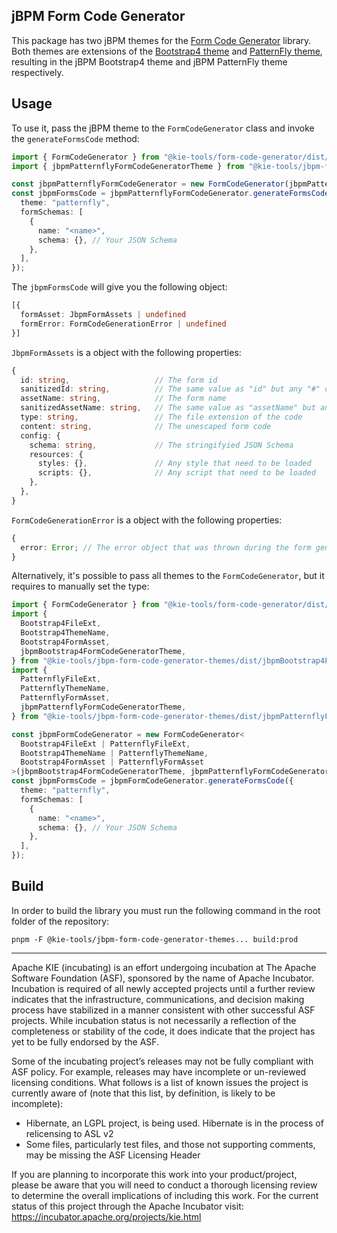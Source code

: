 <!--
   Licensed to the Apache Software Foundation (ASF) under one
   or more contributor license agreements.  See the NOTICE file
   distributed with this work for additional information
   regarding copyright ownership.  The ASF licenses this file
   to you under the Apache License, Version 2.0 (the
   "License"); you may not use this file except in compliance
   with the License.  You may obtain a copy of the License at
     http://www.apache.org/licenses/LICENSE-2.0
   Unless required by applicable law or agreed to in writing,
   software distributed under the License is distributed on an
   "AS IS" BASIS, WITHOUT WARRANTIES OR CONDITIONS OF ANY
   KIND, either express or implied.  See the License for the
   specific language governing permissions and limitations
   under the License.
-->

## jBPM Form Code Generator

This package has two jBPM themes for the [Form Code Generator](../form-code-generator/README.md) library. Both themes are extensions of the [Bootstrap4 theme](../form-code-generator-bootstrap4-theme/README.md) and [PatternFly theme](../form-code-generator-patternfly-theme/README.md), resulting in the jBPM Bootstrap4 theme and jBPM PatternFly theme respectively.

## Usage

To use it, pass the jBPM theme to the `FormCodeGenerator` class and invoke the `generateFormsCode` method:

```ts
import { FormCodeGenerator } from "@kie-tools/form-code-generator/dist/FormCodeGenerator";
import { jbpmPatternflyFormCodeGeneratorTheme } from "@kie-tools/jbpm-form-code-generator-themes/dist/jbpmPatternflyFormCodeGeneratorTheme";

const jbpmPatternflyFormCodeGenerator = new FormCodeGenerator(jbpmPatternflyFormCodeGeneratorTheme);
const jbpmFormsCode = jbpmPatternflyFormCodeGenerator.generateFormsCode({
  theme: "patternfly",
  formSchemas: [
    {
      name: "<name>",
      schema: {}, // Your JSON Schema
    },
  ],
});
```

The `jbpmFormsCode` will give you the following object:

```ts
[{
  formAsset: JbpmFormAssets | undefined
  formError: FormCodeGenerationError | undefined
}]
```

`JbpmFormAssets` is a object with the following properties:

```ts
{
  id: string,                   // The form id
  sanitizedId: string,          // The same value as "id" but any "#" occorrence is replaced by "_"
  assetName: string,            // The form name
  sanitizedAssetName: string,   // The same value as "assetName" but any "#" occorrence is replaced by "_"
  type: string,                 // The file extension of the code
  content: string,              // The unescaped form code
  config: {
    schema: string,             // The stringifyied JSON Schema
    resources: {
      styles: {},               // Any style that need to be loaded
      scripts: {},              // Any script that need to be loaded
    },
  },
}
```

`FormCodeGenerationError` is a object with the following properties:

```ts
{
  error: Error; // The error object that was thrown during the form generation
}
```

Alternatively, it's possible to pass all themes to the `FormCodeGenerator`, but it requires to manually set the type:

```ts
import { FormCodeGenerator } from "@kie-tools/form-code-generator/dist/FormCodeGenerator";
import {
  Bootstrap4FileExt,
  Bootstrap4ThemeName,
  Bootstrap4FormAsset,
  jbpmBootstrap4FormCodeGeneratorTheme,
} from "@kie-tools/jbpm-form-code-generator-themes/dist/jbpmBootstrap4FormCodeGeneratorTheme";
import {
  PatternflyFileExt,
  PatternflyThemeName,
  PatternflyFormAsset,
  jbpmPatternflyFormCodeGeneratorTheme,
} from "@kie-tools/jbpm-form-code-generator-themes/dist/jbpmPatternflyFormCodeGeneratorTheme";

const jbpmFormCodeGenerator = new FormCodeGenerator<
  Bootstrap4FileExt | PatternflyFileExt,
  Bootstrap4ThemeName | PatternflyThemeName,
  Bootstrap4FormAsset | PatternflyFormAsset
>(jbpmBootstrap4FormCodeGeneratorTheme, jbpmPatternflyFormCodeGeneratorTheme);
const jbpmFormsCode = jbpmFormCodeGenerator.generateFormsCode({
  theme: "patternfly",
  formSchemas: [
    {
      name: "<name>",
      schema: {}, // Your JSON Schema
    },
  ],
});
```

## Build

In order to build the library you must run the following command in the root folder of the repository:

```shell script
pnpm -F @kie-tools/jbpm-form-code-generator-themes... build:prod
```

---

Apache KIE (incubating) is an effort undergoing incubation at The Apache Software
Foundation (ASF), sponsored by the name of Apache Incubator. Incubation is
required of all newly accepted projects until a further review indicates that
the infrastructure, communications, and decision making process have stabilized
in a manner consistent with other successful ASF projects. While incubation
status is not necessarily a reflection of the completeness or stability of the
code, it does indicate that the project has yet to be fully endorsed by the ASF.

Some of the incubating project’s releases may not be fully compliant with ASF
policy. For example, releases may have incomplete or un-reviewed licensing
conditions. What follows is a list of known issues the project is currently
aware of (note that this list, by definition, is likely to be incomplete):

- Hibernate, an LGPL project, is being used. Hibernate is in the process of
  relicensing to ASL v2
- Some files, particularly test files, and those not supporting comments, may
  be missing the ASF Licensing Header

If you are planning to incorporate this work into your product/project, please
be aware that you will need to conduct a thorough licensing review to determine
the overall implications of including this work. For the current status of this
project through the Apache Incubator visit:
https://incubator.apache.org/projects/kie.html
